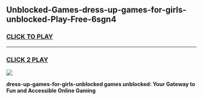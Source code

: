 
## Unblocked-Games-dress-up-games-for-girls-unblocked-Play-Free-6sgn4
<h3>
<a href="https://premium76.site?title=dress-up-games-for-girls-unblocked&ref=19M">CLICK TO PLAY</a></h3>
<hr>

<h3>
<a href="https://premium76.site?title=dress-up-games-for-girls-unblocked&ref=19M">CLICK 2 PLAY</a>
  
</h3>

<a href="https://premium76.site?title=dress-up-games-for-girls-unblocked&ref=19M"><img src="https://clearcache.store/games.png"></a>


**dress-up-games-for-girls-unblocked games unblocked: Your Gateway to Fun and Accessible Online Gaming**
